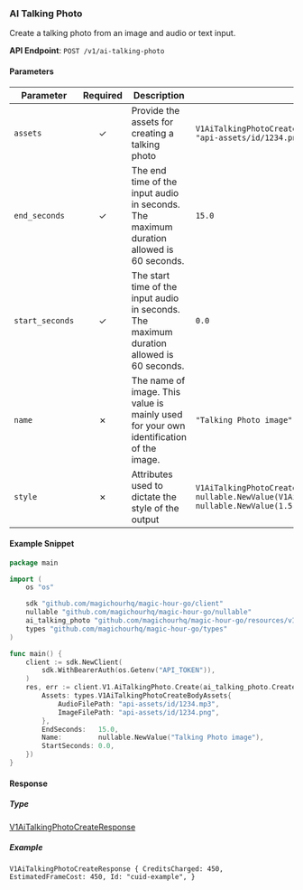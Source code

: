 
### AI Talking Photo <a name="create"></a>

Create a talking photo from an image and audio or text input.

**API Endpoint**: `POST /v1/ai-talking-photo`

#### Parameters

| Parameter | Required | Description | Example |
|-----------|:--------:|-------------|--------|
| `assets` | ✓ | Provide the assets for creating a talking photo | `V1AiTalkingPhotoCreateBodyAssets {AudioFilePath: "api-assets/id/1234.mp3",ImageFilePath: "api-assets/id/1234.png",}` |
| `end_seconds` | ✓ | The end time of the input audio in seconds. The maximum duration allowed is 60 seconds. | `15.0` |
| `start_seconds` | ✓ | The start time of the input audio in seconds. The maximum duration allowed is 60 seconds. | `0.0` |
| `name` | ✗ | The name of image. This value is mainly used for your own identification of the image. | `"Talking Photo image"` |
| `style` | ✗ | Attributes used to dictate the style of the output | `V1AiTalkingPhotoCreateBodyStyle {GenerationMode: nullable.NewValue(V1AiTalkingPhotoCreateBodyStyleGenerationModeEnumExpressive),Intensity: nullable.NewValue(1.5),}` |

#### Example Snippet

```go
package main

import (
	os "os"

	sdk "github.com/magichourhq/magic-hour-go/client"
	nullable "github.com/magichourhq/magic-hour-go/nullable"
	ai_talking_photo "github.com/magichourhq/magic-hour-go/resources/v1/ai_talking_photo"
	types "github.com/magichourhq/magic-hour-go/types"
)

func main() {
	client := sdk.NewClient(
		sdk.WithBearerAuth(os.Getenv("API_TOKEN")),
	)
	res, err := client.V1.AiTalkingPhoto.Create(ai_talking_photo.CreateRequest{
		Assets: types.V1AiTalkingPhotoCreateBodyAssets{
			AudioFilePath: "api-assets/id/1234.mp3",
			ImageFilePath: "api-assets/id/1234.png",
		},
		EndSeconds:   15.0,
		Name:         nullable.NewValue("Talking Photo image"),
		StartSeconds: 0.0,
	})
}

```

#### Response

##### Type
[V1AiTalkingPhotoCreateResponse](/types/v1_ai_talking_photo_create_response.go)

##### Example
`V1AiTalkingPhotoCreateResponse {
CreditsCharged: 450,
EstimatedFrameCost: 450,
Id: "cuid-example",
}`
